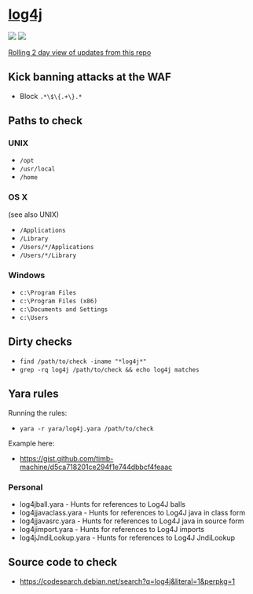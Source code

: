 # [log4j](https://blog.talosintelligence.com/2021/12/apache-log4j-rce-vulnerability.html)

![](https://img.shields.io/badge/last--updated-December%202021%20-green) ![](https://img.shields.io/badge/src-public-orange)

[Rolling 2 day view of updates from this repo](https://github.com/timb-machine/log4j/compare/main@%7B2day%7D...main)

## Kick banning attacks at the WAF

* Block ```.*\$\{.+\}.*```

## Paths to check

### UNIX

* ```/opt```
* ```/usr/local```
* ```/home```

### OS X

(see also UNIX)

* ```/Applications```
* ```/Library```
* ```/Users/*/Applications```
* ```/Users/*/Library```

### Windows

* ```c:\Program Files```
* ```c:\Program Files (x86)```
* ```c:\Documents and Settings```
* ```c:\Users```

## Dirty checks

* ```find /path/to/check -iname "*log4j*"```
* ```grep -rq log4j /path/to/check && echo log4j matches```

## Yara rules

Running the rules:

* ```yara -r yara/log4j.yara /path/to/check```

Example here:

* https://gist.github.com/timb-machine/d5ca718201ce294f1e744dbbcf4feaac

### Personal

* log4jball.yara - Hunts for references to Log4J balls
* log4jjavaclass.yara - Hunts for references to Log4J java in class form
* log4jjavasrc.yara - Hunts for references to Log4J java in source form
* log4jimport.yara - Hunts for references to Log4J imports
* log4jJndiLookup.yara - Hunts for references to Log4J JndiLookup

## Source code to check

* https://codesearch.debian.net/search?q=log4j&literal=1&perpkg=1
